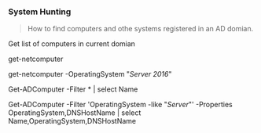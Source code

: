 ### System Hunting
> How to find computers and othe systems registered in an AD domian.

Get list of computers in current domian

get-netcomputer

get-netcomputer -OperatingSystem "*Server 2016*"

Get-ADComputer -Filter * | select Name 

Get-ADComputer -Filter 'OperatingSystem -like "*Server*"' -Properties OperatingSystem,DNSHostName | select Name,OperatingSystem,DNSHostName

